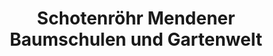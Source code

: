 ---
title: "Schotenröhr Mendener Baumschulen und Gartenwelt"
url: /menden/schotenroehr-mendener-baumschulen-und-gartenwelt/
shop: Blumen
---